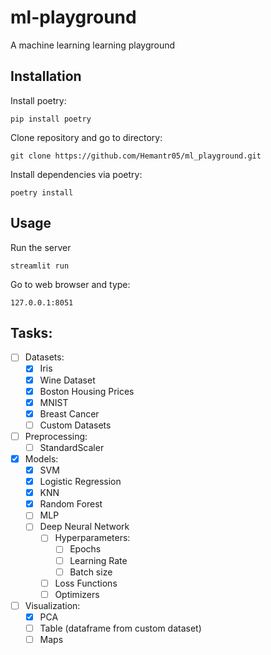# ml-playground
A machine learning learning playground


## Installation


Install poetry:

`pip install poetry`

Clone repository and go to directory:

`git clone https://github.com/Hemantr05/ml_playground.git`

Install dependencies via poetry:

`poetry install`


## Usage

Run the server

`streamlit run`


Go to web browser and type:

`127.0.0.1:8051`




## Tasks:

- [ ] Datasets:
    - [x] Iris
    - [x] Wine Dataset
    - [x] Boston Housing Prices
    - [x] MNIST
    - [x] Breast Cancer
    - [ ] Custom Datasets

- [ ] Preprocessing:
    - [ ] StandardScaler

- [x] Models:
    - [x] SVM
    - [x] Logistic Regression
    - [x] KNN
    - [x] Random Forest
    - [ ] MLP
    - [ ] Deep Neural Network
        - [ ] Hyperparameters:
            - [ ] Epochs
            - [ ] Learning Rate
            - [ ] Batch size
        - [ ] Loss Functions
        - [ ] Optimizers

- [ ] Visualization:
    - [x] PCA
    - [ ] Table (dataframe from custom dataset)
    - [ ] Maps